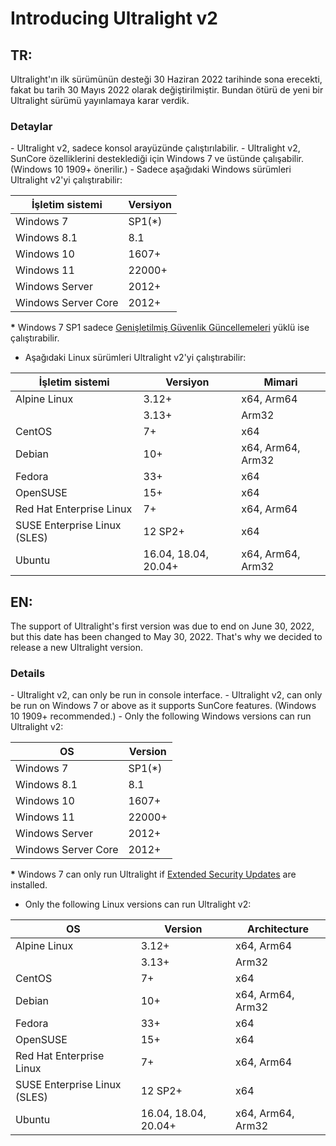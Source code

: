 <h1>Introducing Ultralight v2</h1>
<h2>TR:</h2>
Ultralight'ın ilk sürümünün desteği 30 Haziran 2022 tarihinde sona erecekti, fakat bu tarih 30 Mayıs 2022 olarak değiştirilmiştir. Bundan ötürü de yeni bir Ultralight sürümü yayınlamaya karar verdik.
<h3>Detaylar</h3>
- Ultralight v2, sadece konsol arayüzünde çalıştırılabilir.
- Ultralight v2, SunCore özelliklerini desteklediği için Windows 7 ve üstünde çalışabilir. (Windows 10 1909+ önerilir.)
- Sadece aşağıdaki Windows sürümleri Ultralight v2'yi çalıştırabilir:

| İşletim sistemi | Versiyon
| --- | --- |
| Windows 7 | SP1(*) |
| Windows 8.1 | 8.1 |
| Windows 10 | 1607+ |
| Windows 11 | 22000+ |
| Windows Server | 2012+ |
| Windows Server Core | 2012+ |

**\*** Windows 7 SP1 sadece [Genişletilmiş Güvenlik Güncellemeleri](https://docs.microsoft.com/troubleshoot/windows-client/windows-7-eos-faq/windows-7-extended-security-updates-faq) yüklü ise çalıştırabilir.

- Aşağıdaki Linux sürümleri Ultralight v2'yi çalıştırabilir:
<p></p>

İşletim sistemi                                    | Versiyon               | Mimari     
--------------------------------------|-----------------------|-------------------
Alpine Linux               | 3.12+                 | x64, Arm64        
&nbsp;                                | 3.13+                 | Arm32             
CentOS                     | 7+                    | x64               
Debian                  | 10+                   | x64, Arm64, Arm32 
Fedora                    | 33+                   | x64               
OpenSUSE                 | 15+                   | x64              
Red Hat Enterprise Linux     | 7+                    | x64, Arm64        
SUSE Enterprise Linux (SLES)  | 12 SP2+               | x64              
Ubuntu                      | 16.04, 18.04, 20.04+  | x64, Arm64, Arm32 

<h2>EN:</h2>
The support of Ultralight's first version was due to end on June 30, 2022, but this date has been changed to May 30, 2022. That's why we decided to release a new Ultralight version.
<h3>Details</h3>
- Ultralight v2, can only be run in console interface.
- Ultralight v2, can only be run on Windows 7 or above as it supports SunCore features. (Windows 10 1909+ recommended.)
- Only the following Windows versions can run Ultralight v2:

| OS | Version
| --- | --- |
| Windows 7 | SP1(*) |
| Windows 8.1 | 8.1 |
| Windows 10 | 1607+ |
| Windows 11 | 22000+ |
| Windows Server | 2012+ |
| Windows Server Core | 2012+ |

**\*** Windows 7 can only run Ultralight if [Extended Security Updates](https://docs.microsoft.com/troubleshoot/windows-client/windows-7-eos-faq/windows-7-extended-security-updates-faq) are installed.

- Only the following Linux versions can run Ultralight v2:

OS                                    | Version               | Architecture     
--------------------------------------|-----------------------|-------------------
Alpine Linux               | 3.12+                 | x64, Arm64        
&nbsp;                                | 3.13+                 | Arm32             
CentOS                     | 7+                    | x64               
Debian                  | 10+                   | x64, Arm64, Arm32 
Fedora                    | 33+                   | x64               
OpenSUSE                 | 15+                   | x64              
Red Hat Enterprise Linux     | 7+                    | x64, Arm64        
SUSE Enterprise Linux (SLES)  | 12 SP2+               | x64              
Ubuntu                      | 16.04, 18.04, 20.04+  | x64, Arm64, Arm32 
